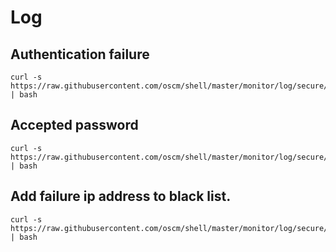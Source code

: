 Log
=====

Authentication failure
-----

	curl -s https://raw.githubusercontent.com/oscm/shell/master/monitor/log/secure/failure.sh | bash 
	
Accepted password
-----

	curl -s https://raw.githubusercontent.com/oscm/shell/master/monitor/log/secure/accepted.sh | bash
	
Add failure ip address to black list.
-----

	curl -s https://raw.githubusercontent.com/oscm/shell/master/monitor/log/secure/deny_top_10.sh | bash